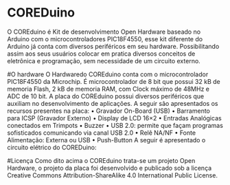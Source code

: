 # COREDuino
O COREduino é Kit de desenvolvimento Open Hardware baseado no Arduino com o microcontroladores PIC18F4550, esse kit diferente do Arduino já conta com diversos periféricos em seu hardware. Possibilitando assim aos seus usuários colocar em pratica diversos conceitos de eletrônica e programação, sem necessidade de um circuito externo.

#O hardware
O Hardwaredo COREduino conta com o microcontrolador PIC18F4550 da Microchip. É microcontrolador de 8 bit que possui 32 kB de memoria Flash, 2 kB de memoria RAM, com Clock máximo de 48MHz e ADC de 10 bit. 
A placa do COREduino possui diversos periféricos que auxiliam no desenvolvimento de aplicações. A seguir são apresentados os recursos presentes na placa: 
•	Gravador On-Board (USB)
•	Barramento para ICSP (Gravador Externo)
•	Display de LCD 16×2
•	Entradas Analógicas conectados em Trimpots
•	Buzzer
•	USB 2.0: permite que façam programas sofisticados comunicando via canal USB 2.0
•	Relê NA/NF
•	Fonte Alimentação: Externa ou USB
•	Push-Button
A seguir é apresentado o circuito elétrico do COREDuino:

#Licença
Como dito acima o COREduino trata-se um projeto Open Hardware, o projeto da placa foi desenvolvido e publicado sob a licença Creative Commons Attribution-ShareAlike 4.0 International Public License.
